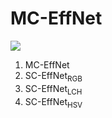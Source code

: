 # MC-EffNet
<img src = "https://github.com/manjaryp/GANvsGraphicsvsReal/blob/main/images/mc-effnet3.png">

1. MC-EffNet
2. SC-EffNet<sub>RGB</sub>
3. SC-EffNet<sub>LCH</sub>
4. SC-EffNet<sub>HSV</sub>
